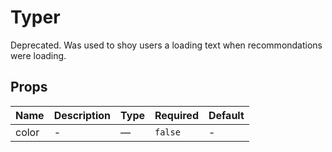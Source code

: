 # Typer

Deprecated. Was used to shoy users a loading text when recommondations were loading.

## Props

<!-- @vuese:Typer:props:start -->
|Name|Description|Type|Required|Default|
|---|---|---|---|---|
|color|-|—|`false`|-|

<!-- @vuese:Typer:props:end -->


